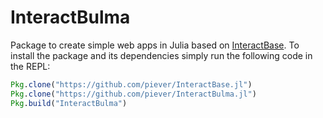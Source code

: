 # InteractBulma

Package to create simple web apps in Julia based on [InteractBase](https://github.com/piever/InteractBase.jl/). To install the package and its dependencies simply run the following code in the REPL:

```julia
Pkg.clone("https://github.com/piever/InteractBase.jl")
Pkg.clone("https://github.com/piever/InteractBulma.jl")
Pkg.build("InteractBulma")
```
